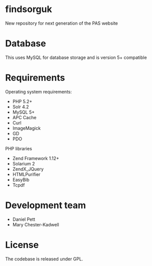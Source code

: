 findsorguk
==========

New repository for next generation of the PAS website

Database
========

This uses MySQL for database storage and is version 5+ compatible

Requirements
============
Operating system requirements:

* PHP 5.2+
* Solr 4.2
* MySQL 5+
* APC Cache
* Curl
* ImageMagick
* GD
* PDO

PHP libraries

* Zend Framework 1.12+
* Solarium 2
* ZendX_JQuery
* HTMLPurifier
* EasyBib
* Tcpdf

Development team
================
* Daniel Pett
* Mary Chester-Kadwell

License
=======

The codebase is released under GPL.